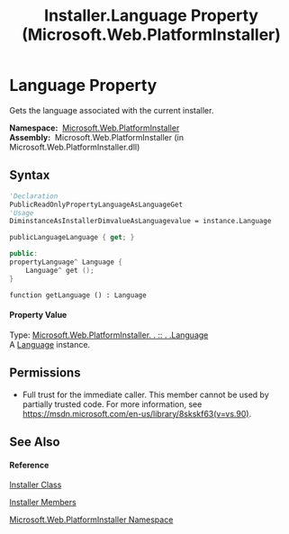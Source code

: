 ﻿---
title: Installer.Language Property  (Microsoft.Web.PlatformInstaller)
TOCTitle: Language Property
ms:assetid: P:Microsoft.Web.PlatformInstaller.Installer.Language
ms:mtpsurl: https://msdn.microsoft.com/en-us/library/microsoft.web.platforminstaller.installer.language(v=VS.90)
ms:contentKeyID: 22049759
ms.date: 05/02/2012
mtps_version: v=VS.90
f1_keywords:
- Microsoft.Web.PlatformInstaller.Installer.Language
- Microsoft.Web.PlatformInstaller.Installer.get_Language
dev_langs:
- CSharp
- JScript
- VB
- c++
api_location:
- Microsoft.Web.PlatformInstaller.dll
api_name:
- Microsoft.Web.PlatformInstaller.Installer.get_Language
- Microsoft.Web.PlatformInstaller.Installer.Language
api_type:
- Managed
topic_type:
- apiref
- kbSyntax
product_family_name: VS
ROBOTS: INDEX,FOLLOW
---

# Language Property

Gets the language associated with the current installer.

**Namespace:**  [Microsoft.Web.PlatformInstaller](microsoft-web-platforminstaller-namespace.md)  
**Assembly:**  Microsoft.Web.PlatformInstaller (in Microsoft.Web.PlatformInstaller.dll)

## Syntax

``` vb
'Declaration
PublicReadOnlyPropertyLanguageAsLanguageGet
'Usage
DiminstanceAsInstallerDimvalueAsLanguagevalue = instance.Language
```

``` csharp
publicLanguageLanguage { get; }
```

``` c++
public:
propertyLanguage^ Language {
    Language^ get ();
}
```

``` jscript
function getLanguage () : Language
```

#### Property Value

Type: [Microsoft.Web.PlatformInstaller. . :: . .Language](language-class-microsoft-web-platforminstaller.md)  
A [Language](language-class-microsoft-web-platforminstaller.md) instance.  

## Permissions

  - Full trust for the immediate caller. This member cannot be used by partially trusted code. For more information, see <https://msdn.microsoft.com/en-us/library/8skskf63(v=vs.90)>.

## See Also

#### Reference

[Installer Class](installer-class-microsoft-web-platforminstaller.md)

[Installer Members](installer-members-microsoft-web-platforminstaller.md)

[Microsoft.Web.PlatformInstaller Namespace](microsoft-web-platforminstaller-namespace.md)

